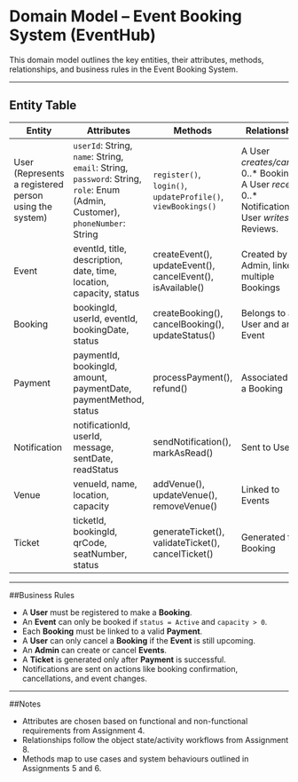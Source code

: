 # Domain Model – Event Booking System (EventHub)

This domain model outlines the key entities, their attributes, methods, relationships, and business rules in the Event Booking System.

---

## Entity Table

| Entity        | Attributes                                                                 | Methods                                                  | Relationships                                                       |
|---------------|----------------------------------------------------------------------------|----------------------------------------------------------|----------------------------------------------------------------------|
| User (Represents a registered person using the system)         |  `userId`: String, `name`: String, `email`: String, `password`: String, `role`: Enum (Admin, Customer),  `phoneNumber`: String                      |  `register()`, `login()`, `updateProfile()`, `viewBookings()`    | A User *creates/cancels* 0..* Bookings. A User *receives* 0..* Notifications. A User *writes* 0..* Reviews.                                   |
| Event         | eventId, title, description, date, time, location, capacity, status        | createEvent(), updateEvent(), cancelEvent(), isAvailable() | Created by Admin, linked to multiple Bookings                       |
| Booking       | bookingId, userId, eventId, bookingDate, status                            | createBooking(), cancelBooking(), updateStatus()         | Belongs to a User and an Event                                       |
| Payment       | paymentId, bookingId, amount, paymentDate, paymentMethod, status           | processPayment(), refund()                               | Associated with a Booking                                            |
| Notification  | notificationId, userId, message, sentDate, readStatus                      | sendNotification(), markAsRead()                         | Sent to Users                                                        |
| Venue         | venueId, name, location, capacity                                           | addVenue(), updateVenue(), removeVenue()                 | Linked to Events                                                     |
| Ticket        | ticketId, bookingId, qrCode, seatNumber, status                            | generateTicket(), validateTicket(), cancelTicket()       | Generated for a Booking                                              |

---

##Business Rules

- A **User** must be registered to make a **Booking**.
- An **Event** can only be booked if `status = Active` and `capacity > 0`.
- Each **Booking** must be linked to a valid **Payment**.
- A **User** can only cancel a **Booking** if the **Event** is still upcoming.
- An **Admin** can create or cancel **Events**.
- A **Ticket** is generated only after **Payment** is successful.
- Notifications are sent on actions like booking confirmation, cancellations, and event changes.

---

##Notes

- Attributes are chosen based on functional and non-functional requirements from Assignment 4.
- Relationships follow the object state/activity workflows from Assignment 8.
- Methods map to use cases and system behaviours outlined in Assignments 5 and 6.

